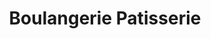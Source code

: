 ---
title: "Boulangerie Patisserie"
url: /fleury-les-aubrais/boulangerie-patisserie/
shop: boulangerie
---